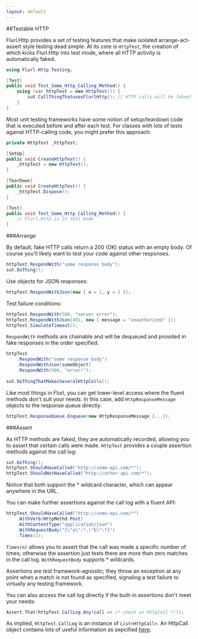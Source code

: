 ```yaml
---
layout: default
---
```


##Testable HTTP

Flurl.Http provides a set of testing features that make isolated arrange-act-assert style testing dead simple. At its core is `HttpTest`, the creation of which kicks Flurl.Http into test mode, where all HTTP activity is automatically faked.

````c#
using Flurl.Http.Testing;

[Test]
public void Test_Some_Http_Calling_Method() {
    using (var httpTest = new HttpTest()) {
        sut.CallThingThatusesFlurlHttp(); // HTTP calls will be faked!
    }
}
````

Most unit testing frameworks have some notion of setup/teardown code that is executed before and after each test. For classes with lots of tests against HTTP-calling code, you might prefer this approach:

````c#
private HttpTest _httpTest;

[SetUp]
public void CreateHttpTest() {
    _httpTest = new HttpTest();
}

[TearDown]
public void CreateHttpTest() {
    _httpTest.Dispose();
}

[Test]
public void Test_Some_Http_Calling_Method() {
    // Flurl.Http is in test mode
}
````

###Arrange

By default, fake HTTP calls return a 200 (OK) status with an empty body. Of course you'll likely want to test your code against other responses.

````c#
httpTest.RespondWith("some response body");
sut.DoThing();
````

Use objects for JSON responses:

````c#
httpTest.RespondWithJson(new { x = 1, y = 2 });
````

Test failure conditions:

````c#
httpTest.RespondWith(500, "server error");
httpTest.RespondWithJson(401, new { message = "unauthorized" });
httpTest.SimulateTimeout();
````

`RespondWith` methods are chainable and will be dequeued and provided in fake responses in the order specified.

````c#
httpTest
    .RespondWith("some response body")
    .RespondWithJson(someObject)
    .RespondWith(500, "error!");
    
sut.DoThingThatMakesSeveralHttpCalls();
````

Like most things in Flurl, you can get lower-level access where the fluent methods don't suit your needs. In this case, add `HttpResponseMessage` objects to the response queue directly:

````c#
httpTest.ResponseQueue.Enqueue(new HttpResponseMessage {...});
````

###Assert

As HTTP methods are faked, they are automatically recorded, allowing you to assert that certain calls were made. `HttpTest` provides a couple assertion methods against the call log:

````c#
sut.DoThing();
httpTest.ShouldHaveCalled("http://some-api.com/*");
httpTest.ShouldNotHaveCalled("http://other-api.com/*");
````

Notice that both support the * wildcard character, which can appear anywhere in the URL.

You can make further assertions against the call log with a fluent API:

````c#
httpTest.ShouldHaveCalled("http://some-api.com/*")
    .WithVerb(HttpMethd.Post)
    .WithContentType("application/json")
    .WithRequestBody("{\"a\":*,\"b\":*}")
    .Times(1);
````

`Times(n)` allows you to assert that the call was made a specific number of times; otherwise the assertion just tests there are more than zero matches in the call log. `WithRequestBody` supports * wildcards.

Assertions are test framework-agnostic; they throw an exception at any point when a match is not found as specified, signaling a test failure to virtually any testing framework.

You can also access the call log directly if the built-in assertions don't meet your needs:

````c#
Assert.That(httpTest.CallLog.Any(call => /* check an HttpCall */));
````

As implied, `HttpTest.CallLog` is an instance of `List<HttpCall>`. An HttpCall object contains lots of useful information as sepcified [here](/fluent-http/#httpcall).
